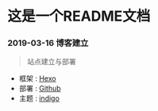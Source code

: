 # 这是一个README文档  

### 2019-03-16 博客建立
> 站点建立与部署
  * 框架 : [Hexo](https://hexo.io/zh-cn/)
  * 部署 : [Github](https://github.com/)
  * 主题 : [indigo](https://github.com/yscoder/hexo-theme-indigo)